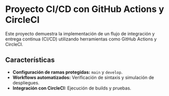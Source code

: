 # Proyecto CI/CD con GitHub Actions y CircleCI

Este proyecto demuestra la implementación de un flujo de integración y entrega 
continua (CI/CD) utilizando herramientas como GitHub Actions y CircleCI.

## Características

- **Configuración de ramas protegidas:** `main` y `develop`.
- **Workflows automatizados:** Verificación de sintaxis y simulación de 
  despliegues.
- **Integración con CircleCI:** Ejecución de builds y pruebas.
